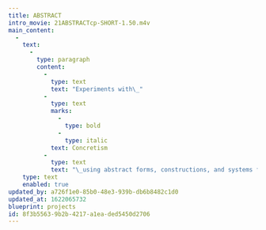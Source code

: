 ```yaml
---
title: ABSTRACT
intro_movie: 21ABSTRACTcp-SHORT-1.50.m4v
main_content:
  -
    text:
      -
        type: paragraph
        content:
          -
            type: text
            text: "Experiments with\_"
          -
            type: text
            marks:
              -
                type: bold
              -
                type: italic
            text: Concretism
          -
            type: text
            text: "\_using abstract forms, constructions, and systems for visual poetry."
    type: text
    enabled: true
updated_by: a726f1e0-85b0-48e3-939b-db6b8482c1d0
updated_at: 1622065732
blueprint: projects
id: 8f3b5563-9b2b-4217-a1ea-ded5450d2706
---
```

